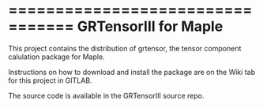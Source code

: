 =================================
GRTensorIII for Maple
=================================

This project contains the distribution of grtensor, the 
tensor component calulation package for Maple.

Instructions on how to download and install the package are
on the Wiki tab for this project in GITLAB. 

The source code is available in the GRTensorIII source repo. 
 
